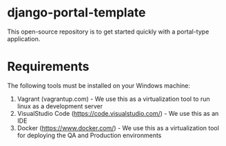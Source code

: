 # django-portal-template

This open-source repository is to get started quickly with a portal-type application.

# Requirements

The following tools must be installed on your Windows machine:
1. Vagrant (vagrantup.com) - We use this as a virtualization tool to run linux as a development server
2. VisualStudio Code (https://code.visualstudio.com/) - We use this as an IDE
3. Docker (https://www.docker.com/) - We use this as a virtualization tool for deploying the QA and Production environments

